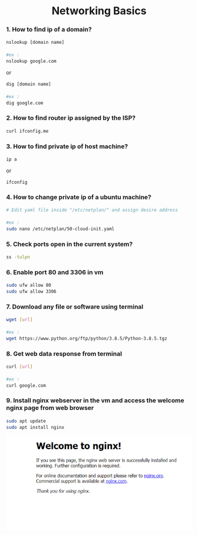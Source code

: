 # <div align="center">Networking Basics</div>
### 1. How to find ip of a domain?
```bash
nslookup [domain name] 

#ex : 
nslookup google.com
```
or
```bash
dig [domain name]

#ex :
dig google.com
```
### 2. How to find router ip assigned by the ISP?
```bash
curl ifconfig.me
```
### 3. How to find private ip of host machine?
```bash
ip a
 ```
 or
 ``` 
 ifconfig
 ```
### 4. How to change private ip of a ubuntu machine?
```bash
# Edit yaml file inside "/etc/netplan/" and assign desire address

#ex :
sudo nano /etc/netplan/50-cloud-init.yaml
```
### 5. Check ports open in the current system?
```bash
ss -tulpn
```
### 6. Enable port 80 and 3306 in vm
```bash
sudo ufw allow 80
sudo ufw allow 3306
```
### 7. Download any file or software using terminal
```bash
wget [url]

#ex :
wget https://www.python.org/ftp/python/3.8.5/Python-3.8.5.tgz
```
### 8. Get web data response from terminal
```bash
curl [url]

#ex :
curl google.com
```
### 9. Install nginx webserver in the vm and access the welcome nginx page from web browser
```bash
sudo apt update
sudo apt install nginx
```
<!-- show img -->
<img src="./img/nginxwelcomepage.png" />

